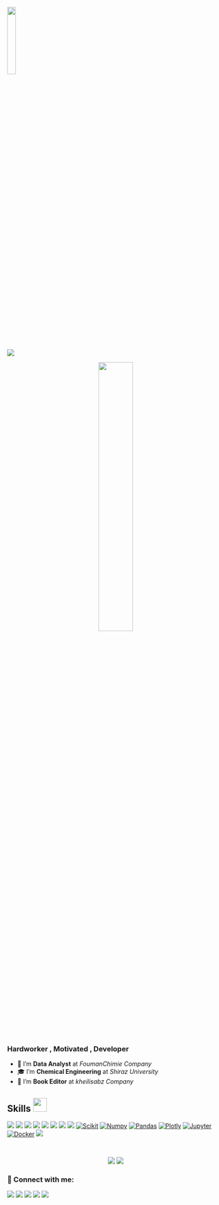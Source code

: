 <a href="https://hemant.codes"></a> <img src="https://github.com/vimalverma558/vimalverma558/blob/v2/img/hello.gif" width="20%"> 
<p>
  <a href="https://github.com/DenverCoder1/readme-typing-svg"><img src="https://readme-typing-svg.herokuapp.com?&font=IBM+Plex+Sans&color=06131f&size=23&lines=Welcome+to+my+GitHub+Profile!;I'm+a+Data+Analyst+at+FoumanChimie." /></a>
</p>


<p align="center" ><img 
 src="https://user-images.githubusercontent.com/22797857/90096358-dba16400-dd54-11ea-8e44-e181ada72661.gif" width="40%"/></p>
 
 ### Hardworker , Motivated , Developer 
 
- 👷 I’m **Data Analyst** at *FoumanChimie Company*
- 🎓 I’m **Chemical Engineering** at *Shiraz University*
- 🏢 I’m **Book Editor** at *kheilisabz Company*




<h2> Skills <img src = "https://media2.giphy.com/media/QssGEmpkyEOhBCb7e1/giphy.gif?cid=ecf05e47a0n3gi1bfqntqmob8g9aid1oyj2wr3ds3mg700bl&rid=giphy.gif" width = 32px> </h2>

[<img src="https://img.shields.io/badge/Java%20-%23E00033.svg?&style=for-the-badge&logo=java&logoColor=white" />](https://github.com/koroshkorosh1) 
[<img src="https://img.shields.io/badge/python%20-%2314354C.svg?&style=for-the-badge&logo=python&logoColor=white" />](https://github.com/koroshkorosh1) 
[<img src="https://img.shields.io/badge/c++%20-%2300599C.svg?&style=for-the-badge&logo=c%2B%2B&logoColor=white" />](https://github.com/koroshkorosh1) 
[<img src="https://img.shields.io/badge/javascript%20-%23323330.svg?&style=for-the-badge&logo=javascript&logoColor=%23F7DF1E" />](https://github.com/koroshkorosh1) 
[<img src="https://img.shields.io/badge/tensorflow%20-%23FF6F00.svg?&style=for-the-badge&logo=tensorflow&logoColor=white" />](https://github.com/koroshkorosh1) 
[<img src="https://img.shields.io/badge/mongodb%20-%2347A248svg?&style=for-the-badge&logo=mongodb&logoColor=white" />](https://github.com/koroshkorosh1) 
[<img src="https://img.shields.io/badge/git%20-%23F05032.svg?&style=for-the-badge&logo=git&logoColor=white" />](https://github.com/koroshkorosh1) 
[<img src="https://img.shields.io/badge/-GitHub-333333?style=for-the-badge&logo=-GitHub&logoColor=blue" />](https://github.com/koroshkorosh1) 
[<img alt="Scikit" src="https://img.shields.io/badge/scikit_learn-F7931E?style=for-the-badge&logo=scikit-learn&logoColor=white" />](https://github.com/koroshkorosh1) 
[<img alt="Numpy" src="https://img.shields.io/badge/Numpy-777BB4?style=for-the-badge&logo=numpy&logoColor=white" />](https://github.com/koroshkorosh1) 
[<img alt="Pandas" src="https://img.shields.io/badge/Pandas-2C2D72?style=for-the-badge&logo=pandas&logoColor=white" />](https://github.com/koroshkorosh1) 
[<img alt="Plotly" src="https://img.shields.io/badge/Plotly-239120?style=for-the-badge&logo=plotly&logoColor=white" />](https://github.com/koroshkorosh1) 
[<img alt="Jupyter" src="https://img.shields.io/badge/Jupyter-F37626.svg?&style=for-the-badge&logo=Jupyter&logoColor=white" />](https://github.com/koroshkorosh1) 
[<img alt="Docker" src="https://img.shields.io/badge/Docker-2CA5E0?style=for-the-badge&logo=docker&logoColor=white" />](https://github.com/koroshkorosh1) 
[<img src="http://img.shields.io/badge/-VS%20Code-000000?style=for-the-badge&logo=Visual-studio-code&logoColor=blue" />](https://github.com/koroshkorosh1) 

<br />

<p align = "center">
  <img src = "https://github-readme-stats.vercel.app/api?username=koroshkorosh1&show_icons=true&count_private=true&theme=vue&hide=issues&line_height=32">
  <img src = "https://github-readme-streak-stats.herokuapp.com/?user=koroshkorosh1&">
</p>


### 🤝 Connect with me:
[<img src ="https://img.shields.io/badge/website-9095da.svg?&style=for-the-badge&logo=&logoColor=white%90">](http://kut.st/PersonalWebsite/)
[<img src="https://img.shields.io/badge/Telegram-2CA5E0?style=for-the-badge&logo=telegram&logoColor=white" />](https://t.me/koroshkorosh1/) 
[<img src="https://img.shields.io/badge/twitter-1DA1F2.svg?&style=for-the-badge&logo=twitter&logoColor=white" />](https://twitter.com/koroshkorosh11/) 
[<img src="https://img.shields.io/badge/linkedin-%230077B5.svg?&style=for-the-badge&logo=linkedin&logoColor=white" />](https://www.linkedin.com/in/koroshkorosh1/)
[<img src = "https://img.shields.io/badge/instagram-%23E4405F.svg?&style=for-the-badge&logo=instagram&logoColor=white">](https://www.instagram.com/koroshkorosh1/)

<br />


</details>

[Telegram]:tg://resolve?domain=koroshkorosh1
[website]: https://zil.ink/korosh/
[twitter]: https://twitter.com/koroshkorosh11/
[youtube]: https://youtube.com/koroshkorosh1/
[instagram]: https://www.instagram.com/koroshkorosh1/
[linkedin]: https://linkedin.com/in/koroshkorosh1/
[webdevplaylist]: https://zil.ink/korosh/
[jsplaylist]: https://zil.ink/korosh/
[cssplaylist]: https://zil.ink/korosh/
[reactplaylist]: https://zil.ink/korosh/
